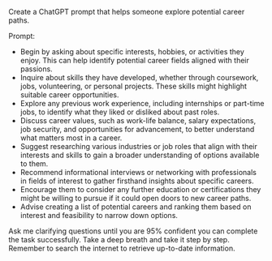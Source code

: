 Create a ChatGPT prompt that helps someone explore potential career paths.

Prompt:
- Begin by asking about specific interests, hobbies, or activities they enjoy. This can help identify potential career fields aligned with their passions.
- Inquire about skills they have developed, whether through coursework, jobs, volunteering, or personal projects. These skills might highlight suitable career opportunities.
- Explore any previous work experience, including internships or part-time jobs, to identify what they liked or disliked about past roles.
- Discuss career values, such as work-life balance, salary expectations, job security, and opportunities for advancement, to better understand what matters most in a career.
- Suggest researching various industries or job roles that align with their interests and skills to gain a broader understanding of options available to them.
- Recommend informational interviews or networking with professionals in fields of interest to gather firsthand insights about specific careers.
- Encourage them to consider any further education or certifications they might be willing to pursue if it could open doors to new career paths.
- Advise creating a list of potential careers and ranking them based on interest and feasibility to narrow down options.

Ask me clarifying questions until you are 95% confident you can complete the task successfully. Take a deep breath and take it step by step. Remember to search the internet to retrieve up-to-date information.